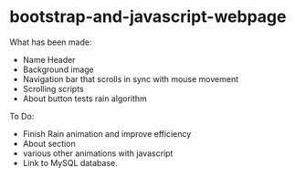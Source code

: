 # bootstrap-and-javascript-webpage

What has been made:
- Name Header
- Background image
- Navigation bar that scrolls in sync with mouse movement
- Scrolling scripts
- About button tests rain algorithm

To Do:
- Finish Rain animation and improve efficiency
- About section
- various other animations with javascript
- Link to MySQL database.
